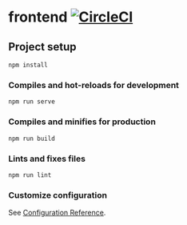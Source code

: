 # frontend [![CircleCI](https://circleci.com/gh/NJU-SE-17-advanced-se/frontend.svg?style=svg)](https://circleci.com/gh/NJU-SE-17-advanced-se/frontend)

## Project setup
```
npm install
```

### Compiles and hot-reloads for development
```
npm run serve
```

### Compiles and minifies for production
```
npm run build
```

### Lints and fixes files
```
npm run lint
```

### Customize configuration
See [Configuration Reference](https://cli.vuejs.org/config/).
